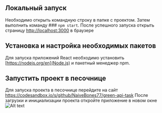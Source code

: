 ## Локальный запуск

Необходимо открыть командную строку в папке с проектом. Затем выполнить команду ### `npm start`. 
После успешного запуска открыть страницу [http://localhost:3000](http://localhost:3000) в браузере

## Установка и настройка необходимых пакетов

Для запуска приложений React необходимо установить [https://nodejs.org/en](Node.js) и пакетный менеджер npm.

## Запустить проект в песочнице

Для запуска проекта в песочнице перейдите на сайт https://codesandbox.io/s/github/NaiveBones77/green-api-task
После загрузки и инициализации проекта откройте приложение в новом окне ![Alt text](relative%20instructuon.png?raw=true "Title")

